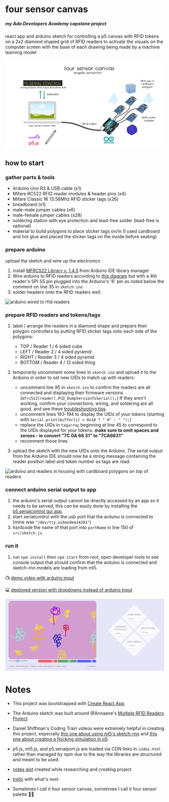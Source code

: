 # four sensor canvas
##### my Ada Developers Academy capstone project

react app and arduino sketch for controlling a p5 canvas with RFID tokens on a 2x2 diamond shaped grid of RFID readers to activate the visuals on the computer screen with the base of each drawing being made by a machine learning model

![four sensor canvas diagram - arduino and peripherials connected to laptop, serial output connected to react app via websocket](https://github.com/geli-gel/four-sensor-canvas/blob/master/high_level_diagram.png?raw=true "four sensor canvas diagram") 


## how to start

### gather parts & tools
- Arduino Uno R3 & USB cable (x1)
- Mifare RC522 RFID reader modules & header pins (x4)
- Mifare Classic 1K 13.56Mhz RFID sticker tags (x26)
- breadboard (x1)
- male-male jumper cables (x6)
- male-female jumper cables (x28)
- soldering station with eye protection and lead-free solder (lead-free is optional)
- material to build polygons to place sticker tags on/in (I used cardboard and hot glue and placed the sticker tags on the inside before sealing)

### prepare arduino
upload the sketch and wire up the electronics
1. install [MFRC522 Library v. 1.4.5](https://github.com/miguelbalboa/rfid) from Arduino IDE library manager
1. Wire arduino to RFID readers according to [this diagram](https://raw.githubusercontent.com/Annaane/MultiRfid/master/Wiring.jpg "Annaane's Wiring Image") but with a 4th reader's SPI SS pin plugged into the Arduino's '6' pin as noted below the comment on line 35 in `sketch.ino`
1. solder headers onto the RFID readers *well*.

![arduino wired to rfid readers](https://i.imgur.com/mkg3WZsm.jpg?1 "arduino wired to rfid readers")

### prepare RFID readers and tokens/tags
1. label / arrange the readers in a diamond shape and prepare their polygon controllers by putting RFID sticker tags onto each side of the polygons:
    - TOP / Reader 1 / 6 sided cube
    - LEFT / Reader 2 / 4 sided pyramid
    - RIGHT / Reader 3 / 4 sided pyramid
    - BOTTOM / Reader 4 / 12 sided thing

1. temporarily uncomment some lines in `sketch.ino` and upload it to the Arduino in order to set new UIDs to match up with readers:
    - uncomment line 95 in `sketch.ino` to confirm the readers are all connected and displaying their firmware versions (`mfrc522[reader].PCD_DumpVersionToSerial();`) If they aren't working, confirm your connections, wiring, and soldering are all good, and see these [troubleshooting tips](https://github.com/miguelbalboa/rfid#troubleshooting). 
    - uncomment lines 193-194 to display the UIDs of your tokens (starting with `Serial.print(buffer[i] < 0x10 ? " 0" : " ");`)
    - replace the UIDs in `tagarray` beginning at line 45 to correspond to the UIDs displayed for your tokens. **make sure to omit spaces and zeroes - ie convert "7C 0A 66 31" to "7CA6631"**
    - recomment those lines
1. upload the sketch with the new UIDs onto the Arduino. The serial output from the Arduino IDE should now be a string message containing the reader position label and token number as tags are read.

![arduino and readers in housing with cardboard polygons on top of readers](https://i.imgur.com/4xjaxyWm.jpg?1 "shoddy housing and cardboard polygons")

### connect arduino serial output to app 
1. the arduino's serial output cannot be directly accessed by an app so it needs to be served, this can be easily done by installing the [p5.serialcontrol gui app](https://github.com/p5-serial/p5.serialcontrol/releases/tag/0.1.2).
1. start serialcontrol with the usb port that the arduino is connected to (mine was `"/dev/tty.usbmodem14201"`)
1. hardcode the name of that port into `portName` in line 150 of `src/sketch.js`.

### run it
1. run `npm install` then `npm start` from root, open developer tools to see console output that should confirm that the arduino is connected and sketch-rnn models are loading from ml5.

📺 [demo video with arduino input](https://drive.google.com/open?id=1UDAp7LoeMxUOecAEYqrvK5QRWSDaE6jL)   

💻 [deployed version with dropdowns instead of arduino input](https://four-sensor-palette.herokuapp.com/)

![four sensor canvas heroku deployment screenshot - drawing canvas on left and controller diagram on right](https://github.com/geli-gel/four-sensor-canvas/blob/master/Screen%20Shot%202020-04-28%20at%2010.28.12%20AM.png?raw=true "four sensor canvas deployment screenshot") 

# Notes

- This project was bootstrapped with [Create React App](https://github.com/facebook/create-react-app).

- The Arduino sketch was built around @Annaane's [Multiple RFID Readers Project](https://github.com/Annaane/MultiRfid)

- Daniel Shiffman's Coding Train videos were extremely helpful in creating this project, especially [this one about using ml5's sketch-rnn](https://www.youtube.com/watch?v=pdaNttb7Mr8) and [this one about creating a flocking simulation in p5](https://www.youtube.com/watch?v=mhjuuHl6qHM).

- p5.js, ml5.js, and p5.serialport.js are loaded via CDN links in `index.html` rather than managed by npm due to the way the libraries are structured and meant to be used.

- [notes gist](https://gist.github.com/geli-gel/bea2e1dedba971a00dd7c095297b6b80) created while researching and creating project

- [trello](https://trello.com/b/NLbrXQg4) with what's next

- Sometimes I call it four sensor canvas, sometimes I call it four sensor palette 🤷🏽



